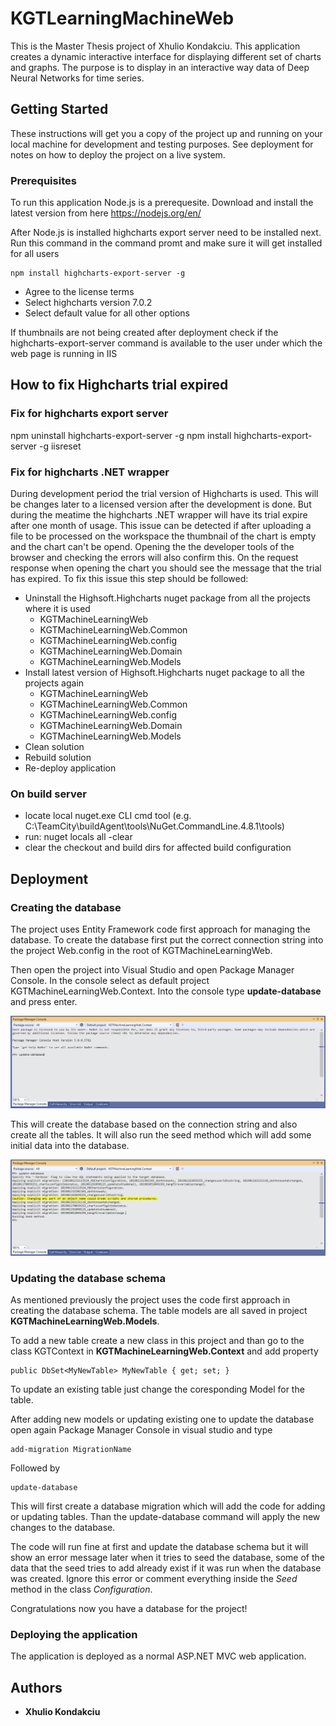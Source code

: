 # KGTLearningMachineWeb

This is the Master Thesis project of Xhulio Kondakciu. This application creates a dynamic interactive interface for displaying different set of charts and graphs. The purpose is to display in an interactive way data of Deep Neural Networks for time series.

## Getting Started

These instructions will get you a copy of the project up and running on your local machine for development and testing purposes. See deployment for notes on how to deploy the project on a live system.

### Prerequisites

To run this application Node.js is a prerequesite. Download and install the latest version from here https://nodejs.org/en/

After Node.js is installed highcharts export server need to be installed next. Run this command in the command promt and make sure it will get installed for all users

```
npm install highcharts-export-server -g
```

* Agree to the license terms
* Select highcharts version 7.0.2
* Select default value for all other options

If thumbnails are not being created after deployment check if the highcharts-export-server command is available to the user under which the web page is running in IIS 

## How to fix Highcharts trial expired

### Fix for highcharts export server

npm uninstall highcharts-export-server -g
npm install highcharts-export-server -g
iisreset

### Fix for highcharts .NET wrapper

During development period the trial version of Highcharts is used. This will be changes later to a licensed version after the development is done. But during the meatime the highcharts .NET wrapper will have its trial expire after one month of usage. This issue can be detected if after uploading a file to be processed on the workspace the thumbnail of the chart is empty and the chart can't be opend. Opening the the developer tools of the browser and checking the errors will also confirm this. On the request response when opening the chart you should see the message that the trial has expired. To fix this issue this step should be followed:

* Uninstall the Highsoft.Highcharts nuget package from all the projects where it is used
    * KGTMachineLearningWeb
    * KGTMachineLearningWeb.Common
    * KGTMachineLearningWeb.config
    * KGTMachineLearningWeb.Domain
    * KGTMachineLearningWeb.Models
* Install latest version of Highsoft.Highcharts nuget package to all the projects again
    * KGTMachineLearningWeb
    * KGTMachineLearningWeb.Common
    * KGTMachineLearningWeb.config
    * KGTMachineLearningWeb.Domain
    * KGTMachineLearningWeb.Models
* Clean solution
* Rebuild solution
* Re-deploy application

### On build server

* locate local nuget.exe CLI cmd tool (e.g. C:\TeamCity\buildAgent\tools\NuGet.CommandLine.4.8.1\tools)
* run: nuget locals all -clear
* clear the checkout and build dirs for affected build configuration

## Deployment

### Creating the database

The project uses Entity Framework code first approach for managing the database. To create the database first put the correct connection string into the project Web.config in the root of KGTMachineLearningWeb.

Then open the project into Visual Studio and open Package Manager Console. In the console select as default project KGTMachineLearningWeb.Context. Into the console type **update-database** and press enter.

![Package manager console in Visual Studio](./PackageManagerConsole.png)

This will create the database based on the connection string and also create all the tables. It will also run the seed method which will add some initial data into the database.

![Package manager console in Visual Studio](./PackageManagerConsoleAfterUpdate.png)

### Updating the database schema ####

As mentioned previously the project uses the code first approach in creating the database schema. The table models are all saved in project **KGTMachineLearningWeb.Models**. 

To add a new table create a new class in this project and than go to the class KGTContext in **KGTMachineLearningWeb.Context** and add property

```
public DbSet<MyNewTable> MyNewTable { get; set; }
```

To update an existing table just change the coresponding Model for the table.

After adding new models or updating existing one to update the database open again Package Manager Console in visual studio and type

```
add-migration MigrationName
```
Followed by
```
update-database
```
This will first create a database migration which will add the code for adding or updating tables. Than the update-database command will apply the new changes to the database.

The code will run fine at first and update the database schema but it will show an error message later when it tries to seed the database, some of the data that the seed tries to add already exist if it was run when the database was created. Ignore this error or comment everything inside the _Seed_ method in the class _Configuration_. 

Congratulations now you have a database for the project!

### Deploying the application ###

The application is deployed as a normal ASP.NET MVC web application.

## Authors

* **Xhulio Kondakciu**

